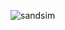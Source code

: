 
![sandsim](https://github.com/DANIEC7909/SandSimulation/assets/46851343/42fba6d2-c434-4be5-89ca-bf4a70377d85)
